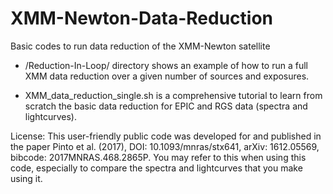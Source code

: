 # XMM-Newton-Data-Reduction
Basic codes to run data reduction of the XMM-Newton satellite

- /Reduction-In-Loop/ directory shows an example of how to run a full XMM data reduction over a given number of sources and exposures.

- XMM_data_reduction_single.sh is a comprehensive tutorial to learn from scratch the basic data reduction for EPIC and RGS data (spectra and lightcurves).

License: This user-friendly public code was developed for and published in the paper Pinto et al. (2017), DOI: 10.1093/mnras/stx641, arXiv: 1612.05569, bibcode: 2017MNRAS.468.2865P. You may refer to this when using this code, especially to compare the spectra and lightcurves that you make using it. 
